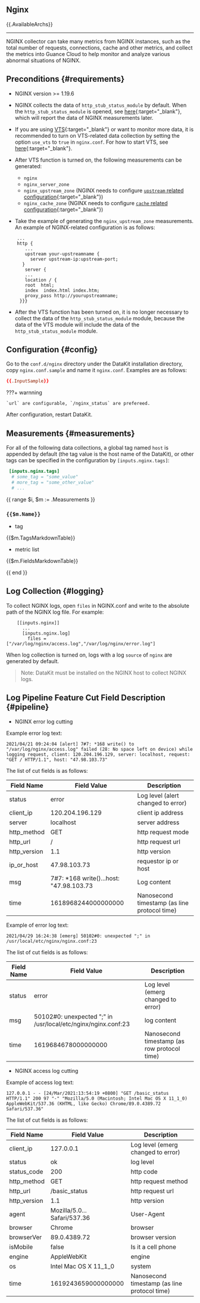 
Nginx
---

{{.AvailableArchs}}

---

NGINX collector can take many metrics from NGINX instances, such as the total number of requests, connections, cache and other metrics, and collect the metrics into Guance Cloud to help monitor and analyze various abnormal situations of NGINX.

## Preconditions {#requirements}

- NGINX version >= 1.19.6

- NGINX collects the data of `http_stub_status_module` by default. When the `http_stub_status_module` is opened, see [here](http://nginx.org/en/docs/http/ngx_http_stub_status_module.html){:target="_blank"}, which will report the data of NGINX measurements later.

- If you are using [VTS](https://github.com/vozlt/nginx-module-vts){:target="_blank"} or want to monitor more data, it is recommended to turn on VTS-related data collection by setting the option `use_vts` to `true` in `nginx.conf`. For how to start VTS, see [here](https://github.com/vozlt/nginx-module-vts#synopsis){:target="_blank"}.

- After VTS function is turned on, the following measurements can be generated:

    - `nginx`
    - `nginx_server_zone`
    - `nginx_upstream_zone` (NGINX needs to configure [`upstream` related configuration](http://nginx.org/en/docs/http/ngx_http_upstream_module.html){:target="_blank"})
    - `nginx_cache_zone`    (NGINX needs to configure [`cache` related configuration](https://docs.nginx.com/nginx/admin-guide/content-cache/content-caching/){:target="_blank"})

- Take the example of generating the `nginx_upstream_zone` measurements. An example of NGINX-related configuration is as follows:

```
    ...
    http {
       ...
       upstream your-upstreamname {
         server upstream-ip:upstream-port;
      }
       server {
       ...
       location / {
       root  html;
       index  index.html index.htm;
       proxy_pass http://yourupstreamname;
     }}}

```

- After the VTS function has been turned on, it is no longer necessary to collect the data of the `http_stub_status_module` module, because the data of the VTS module will include the data of the `http_stub_status_module` module.

## Configuration {#config}

Go to the `conf.d/nginx` directory under the DataKit installation directory, copy `nginx.conf.sample` and name it `nginx.conf`. Examples are as follows:

```toml
{{.InputSample}}
```

???+ warnning

    `url` are configurable, `/nginx_status` are prefereed.

After configuration, restart DataKit.

## Measurements {#measurements}

For all of the following data collections, a global tag named `host` is appended by default (the tag value is the host name of the DataKit), or other tags can be specified in the configuration by `[inputs.nginx.tags]`:

``` toml
 [inputs.nginx.tags]
  # some_tag = "some_value"
  # more_tag = "some_other_value"
  # ...
```

{{ range $i, $m := .Measurements }}

### `{{$m.Name}}`

- tag

{{$m.TagsMarkdownTable}}

- metric list

{{$m.FieldsMarkdownTable}}

{{ end }}




## Log Collection {#logging}

To collect NGINX logs, open `files` in NGINX.conf and write to the absolute path of the NGINX log file. For example:

```
    [[inputs.nginx]]
      ...
      [inputs.nginx.log]
		files = ["/var/log/nginx/access.log","/var/log/nginx/error.log"]
```


When log collection is turned on, logs with a log `source` of `nginx` are generated by default.

>Note: DataKit must be installed on the NGINX host to collect NGINX logs.


## Log Pipeline Feature Cut Field Description {#pipeline}

- NGINX error log cutting

Example error log text:
```
2021/04/21 09:24:04 [alert] 7#7: *168 write() to "/var/log/nginx/access.log" failed (28: No space left on device) while logging request, client: 120.204.196.129, server: localhost, request: "GET / HTTP/1.1", host: "47.98.103.73"
```

The list of cut fields is as follows:

| Field Name       | Field Value                                   | Description                         |
| ---          | ---                                      | ---                          |
| status       | error                                    | Log level (alert changed to error)   |
| client_ip    | 120.204.196.129                          | client ip address            |
| server       | localhost                                | server address                  |
| http_method  | GET                                      | http request mode                |
| http_url     | /                                        | http request url                 |
| http_version | 1.1                                      | http version                 |
| ip_or_host   | 47.98.103.73                             | requestor ip or host             |
| msg          | 7#7: *168 write()...host: \"47.98.103.73 | Log content                     |
| time         | 1618968244000000000                      | Nanosecond timestamp (as line protocol time) |

Example of error log text:

```
2021/04/29 16:24:38 [emerg] 50102#0: unexpected ";" in /usr/local/etc/nginx/nginx.conf:23
```

The list of cut fields is as follows:

| Field Name | Field Value                                                          | Description                         |
| ---    | ---                                                             | ---                          |
| status | error                                                           | Log level (emerg changed to error)   |
| msg    | 50102#0: unexpected \";\" in /usr/local/etc/nginx/nginx.conf:23 | log content                     |
| time   | 1619684678000000000                                             | Nanosecond timestamp (as row protocol time) |

- NGINX access log cutting

Example of access log text:
```
127.0.0.1 - - [24/Mar/2021:13:54:19 +0800] "GET /basic_status HTTP/1.1" 200 97 "-" "Mozilla/5.0 (Macintosh; Intel Mac OS X 11_1_0) AppleWebKit/537.36 (KHTML, like Gecko) Chrome/89.0.4389.72 Safari/537.36"
```

The list of cut fields is as follows:

| Field Name       | Field Value                       | Description                         |
| ---          | ---                          | ---                          |
| client_ip    | 127.0.0.1                    | Log level (emerg changed to error)   |
| status       | ok                           | log level                     |
| status_code  | 200                          | http code                    |
| http_method  | GET                          | http request method                |
| http_url     | /basic_status                | http request url                 |
| http_version | 1.1                          | http version                 |
| agent        | Mozilla/5.0... Safari/537.36 | User-Agent                   |
| browser      | Chrome                       | browser                       |
| browserVer   | 89.0.4389.72                 | browser version                   |
| isMobile     | false                        | Is it a cell phone                     |
| engine       | AppleWebKit                  | engine                         |
| os           | Intel Mac OS X 11_1_0        | system                         |
| time         | 1619243659000000000          | Nanosecond timestamp (as line protocol time) |
